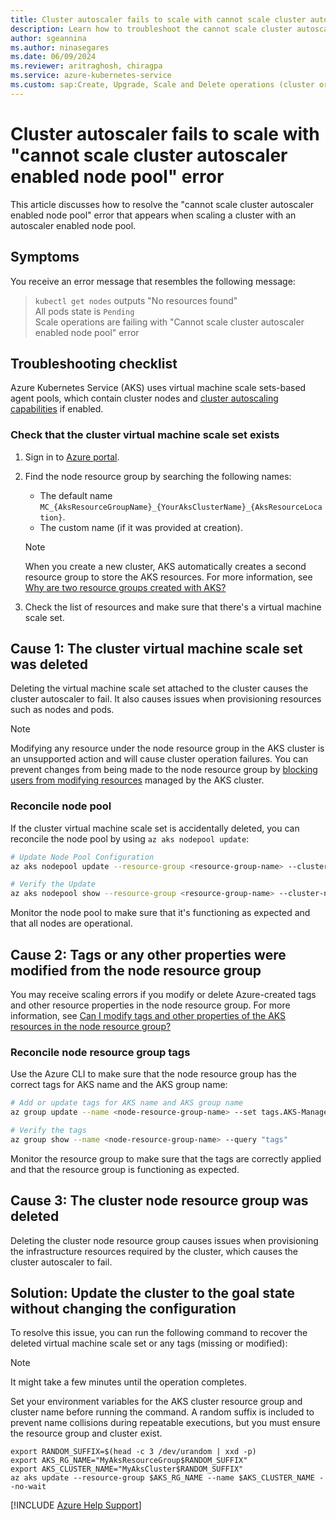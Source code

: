 ```yaml
---
title: Cluster autoscaler fails to scale with cannot scale cluster autoscaler enabled node pool error
description: Learn how to troubleshoot the cannot scale cluster autoscaler enabled node pool error when your autoscaler isn't scaling up or down.
author: sgeannina
ms.author: ninasegares
ms.date: 06/09/2024
ms.reviewer: aritraghosh, chiragpa
ms.service: azure-kubernetes-service
ms.custom: sap:Create, Upgrade, Scale and Delete operations (cluster or nodepool), innovation-engine
---
```


# Cluster autoscaler fails to scale with "cannot scale cluster autoscaler enabled node pool" error

This article discusses how to resolve the "cannot scale cluster autoscaler enabled node pool" error that appears when scaling a cluster with an autoscaler enabled node pool.

## Symptoms

You receive an error message that resembles the following message:

> `kubectl get nodes` outputs "No resources found"  
> All pods state is `Pending`  
> Scale operations are failing with "Cannot scale cluster autoscaler enabled node pool" error

## Troubleshooting checklist

Azure Kubernetes Service (AKS) uses virtual machine scale sets-based agent pools, which contain cluster nodes and [cluster autoscaling capabilities](/azure/aks/cluster-autoscaler) if enabled.

### Check that the cluster virtual machine scale set exists

1. Sign in to [Azure portal](https://portal.azure.com).
1. Find the node resource group by searching the following names:

   - The default name `MC_{AksResourceGroupName}_{YourAksClusterName}_{AksResourceLocation}`.
   - The custom name (if it was provided at creation).

   > [!NOTE]
   > When you create a new cluster, AKS automatically creates a second resource group to store the AKS resources. For more information, see [Why are two resource groups created with AKS?](/azure/aks/faq#why-are-two-resource-groups-created-with-aks)

1. Check the list of resources and make sure that there's a virtual machine scale set.

## Cause 1: The cluster virtual machine scale set was deleted

Deleting the virtual machine scale set attached to the cluster causes the cluster autoscaler to fail. It also causes issues when provisioning resources such as nodes and pods.

> [!NOTE]
> Modifying any resource under the node resource group in the AKS cluster is an unsupported action and will cause cluster operation failures. You can prevent changes from being made to the node resource group by [blocking users from modifying resources](/azure/aks/cluster-configuration#fully-managed-resource-group-preview) managed by the AKS cluster.

### Reconcile node pool

If the cluster virtual machine scale set is accidentally deleted, you can reconcile the node pool by using `az aks nodepool update`:

```bash
# Update Node Pool Configuration
az aks nodepool update --resource-group <resource-group-name> --cluster-name <cluster-name> --name <nodepool-name> --tags <tags> --node-taints <taints> --labels <labels>

# Verify the Update
az aks nodepool show --resource-group <resource-group-name> --cluster-name <cluster-name> --name <nodepool-name>
```
Monitor the node pool to make sure that it's functioning as expected and that all nodes are operational.

## Cause 2: Tags or any other properties were modified from the node resource group

You may receive scaling errors if you modify or delete Azure-created tags and other resource properties in the node resource group. For more information, see [Can I modify tags and other properties of the AKS resources in the node resource group?](/azure/aks/faq#can-i-modify-tags-and-other-properties-of-the-aks-resources-in-the-node-resource-group)

### Reconcile node resource group tags

Use the Azure CLI to make sure that the node resource group has the correct tags for AKS name and the AKS group name:

```bash
# Add or update tags for AKS name and AKS group name
az group update --name <node-resource-group-name> --set tags.AKS-Managed-Cluster-Name=<aks-managed-cluster-name> tags.AKS-Managed-Cluster-RG=<aks-managed-cluster-rg>

# Verify the tags
az group show --name <node-resource-group-name> --query "tags"
```
Monitor the resource group to make sure that the tags are correctly applied and that the resource group is functioning as expected.

## Cause 3: The cluster node resource group was deleted

Deleting the cluster node resource group causes issues when provisioning the infrastructure resources required by the cluster, which causes the cluster autoscaler to fail.

## Solution: Update the cluster to the goal state without changing the configuration

To resolve this issue, you can run the following command to recover the deleted virtual machine scale set or any tags (missing or modified):

> [!NOTE]
> It might take a few minutes until the operation completes.

Set your environment variables for the AKS cluster resource group and cluster name before running the command. A random suffix is included to prevent name collisions during repeatable executions, but you must ensure the resource group and cluster exist.

```azurecli
export RANDOM_SUFFIX=$(head -c 3 /dev/urandom | xxd -p)
export AKS_RG_NAME="MyAksResourceGroup$RANDOM_SUFFIX"
export AKS_CLUSTER_NAME="MyAksCluster$RANDOM_SUFFIX"
az aks update --resource-group $AKS_RG_NAME --name $AKS_CLUSTER_NAME --no-wait
```

[!INCLUDE [Azure Help Support](../../../includes/azure-help-support.md)]
